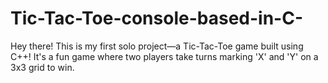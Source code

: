 # Tic-Tac-Toe-console-based-in-C-
Hey there! This is my first solo project—a Tic-Tac-Toe game built using C++! It's a fun game where two players take turns marking 'X' and 'Y' on a 3x3 grid to win.  
